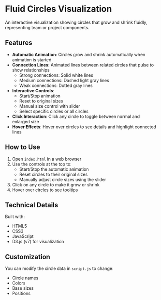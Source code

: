 # Fluid Circles Visualization

An interactive visualization showing circles that grow and shrink fluidly, representing team or project components.

## Features

- **Automatic Animation**: Circles grow and shrink automatically when animation is started
- **Connection Lines**: Animated lines between related circles that pulse to show relationships
  - Strong connections: Solid white lines
  - Medium connections: Dashed light gray lines
  - Weak connections: Dotted gray lines
- **Interactive Controls**: 
  - Start/Stop animation
  - Reset to original sizes
  - Manual size control with slider
  - Select specific circles or all circles
- **Click Interaction**: Click any circle to toggle between normal and enlarged size
- **Hover Effects**: Hover over circles to see details and highlight connected lines

## How to Use

1. Open `index.html` in a web browser
2. Use the controls at the top to:
   - Start/Stop the automatic animation
   - Reset circles to their original sizes
   - Manually adjust circle sizes using the slider
3. Click on any circle to make it grow or shrink
4. Hover over circles to see tooltips

## Technical Details

Built with:
- HTML5
- CSS3
- JavaScript
- D3.js (v7) for visualization

## Customization

You can modify the circle data in `script.js` to change:
- Circle names
- Colors
- Base sizes
- Positions
